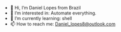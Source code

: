 - 👋 Hi, I’m Daniel Lopes from Brazil 
- 👀 I’m interested in: Automate everything.
- 🌱 I’m currently learning: shell
- 📫 How to reach me: Daniel_lopes8@outlook.com

<!---
Ygfils/Ygfils is a ✨ special ✨ repository because its `README.md` (this file) appears on your GitHub profile.
You can click the Preview link to take a look at your changes.
--->
